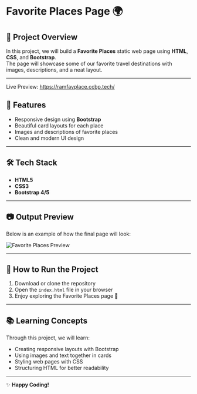 # Favorite Places Page 🌍

## 📌 Project Overview
In this project, we will build a **Favorite Places** static web page using **HTML**, **CSS**, and **Bootstrap**.  
The page will showcase some of our favorite travel destinations with images, descriptions, and a neat layout.

---

Live Preview: https://ramfavplace.ccbp.tech/

## 🎯 Features
- Responsive design using **Bootstrap**
- Beautiful card layouts for each place
- Images and descriptions of favorite places
- Clean and modern UI design

---

## 🛠 Tech Stack
- **HTML5**
- **CSS3**
- **Bootstrap 4/5**

---

## 📷 Output Preview
Below is an example of how the final page will look:  

![Favorite Places Preview](https://assets.ccbp.in/frontend/content/static-website/favourite-places-output-v2.gif)

---

## 🚀 How to Run the Project
1. Download or clone the repository
2. Open the `index.html` file in your browser
3. Enjoy exploring the Favorite Places page 🎉

---

## 📚 Learning Concepts
Through this project, we will learn:
- Creating responsive layouts with Bootstrap
- Using images and text together in cards
- Styling web pages with CSS
- Structuring HTML for better readability

---

✨ **Happy Coding!**
